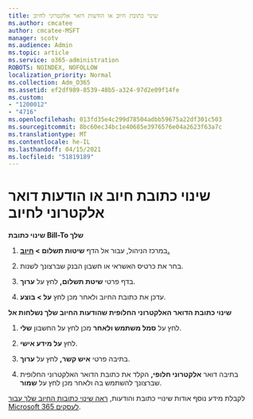 ```yaml
---
title: שינוי כתובת חיוב או הודעות דואר אלקטרוני לחיוב
ms.author: cmcatee
author: cmcatee-MSFT
manager: scotv
ms.audience: Admin
ms.topic: article
ms.service: o365-administration
ROBOTS: NOINDEX, NOFOLLOW
localization_priority: Normal
ms.collection: Adm_O365
ms.assetid: ef2df989-8539-48b5-a324-97d2e09f14fe
ms.custom:
- "1200012"
- "4716"
ms.openlocfilehash: 013fd35e4c299d78504adbb59675a22df301c503
ms.sourcegitcommit: 8bc60ec34bc1e40685e3976576e04a2623f63a7c
ms.translationtype: MT
ms.contentlocale: he-IL
ms.lasthandoff: 04/15/2021
ms.locfileid: "51819189"
---
```

# <a name="change-billing-address-or-billing-email-notifications"></a>שינוי כתובת חיוב או הודעות דואר אלקטרוני לחיוב

**שינוי כתובת Bill-To שלך**

1. במרכז הניהול, עבור אל הדף **שיטות תשלום > [חיוב.](https://go.microsoft.com/fwlink/p/?linkid=2018806)**

2. בחר את כרטיס האשראי או חשבון הבנק שברצונך לשנות.

3. בדף פרטי **שיטת תשלום,** לחץ על **ערוך**.

4. עדכן את כתובת החיוב ולאחר מכן לחץ **על > בוצע**.

**שינוי כתובת הדואר האלקטרוני החלופית שהודעות החיוב שלך נשלחות אל** 

1. לחץ על **סמל משתמש ולאחר** מכן לחץ על החשבון **שלי**.

2. לחץ **על מידע אישי**.

3. בתיבה פרטי **איש קשר,** לחץ על **ערוך**.

4. בתיבה דואר **אלקטרוני חלופי,** הקלד את כתובת הדואר האלקטרוני החלופית שברצונך להשתמש בה ולאחר מכן לחץ על **שמור**.

לקבלת מידע נוסף אודות שינויי כתובת והודעות, [ראה שינוי כתובות החיוב שלך עבור Microsoft 365 לעסקים](https://docs.microsoft.com/microsoft-365/commerce/billing-and-payments/change-your-billing-addresses?view=o365-worldwide).
